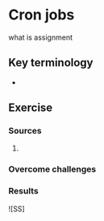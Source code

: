 # Cron jobs 
what is assignment

## Key terminology
 - 
 


## Exercise
### Sources
1. 



### Overcome challenges



### Results
![SS]